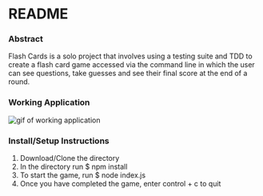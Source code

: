# README
### Abstract
Flash Cards is a solo project that involves using a testing suite and TDD to create a flash card game accessed via the command line in which the user can see questions, take guesses and see their final score at the end of a round.


### Working Application
![gif of working application](https://camo.githubusercontent.com/b996090dec76f46474671fd604207eb46d2ab210/68747470733a2f2f6d656469612e67697068792e636f6d2f6d656469612f317a6b6231713538655469544836443777632f67697068792e676966)

### Install/Setup Instructions
1) Download/Clone the directory
2) In the directory run $ npm install
3) To start the game, run $ node index.js
4) Once you have completed the game, enter control + c to quit
